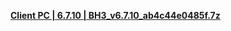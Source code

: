 **[Client PC | 6.7.10 | BH3_v6.7.10_ab4c44e0485f.7z ](https://bundle.bh3.com/ptpublic/Beta/20230414101431_dF0UP3qjMXuyOXtv/BH3_v6.7.10_ab4c44e0485f.7z)**
